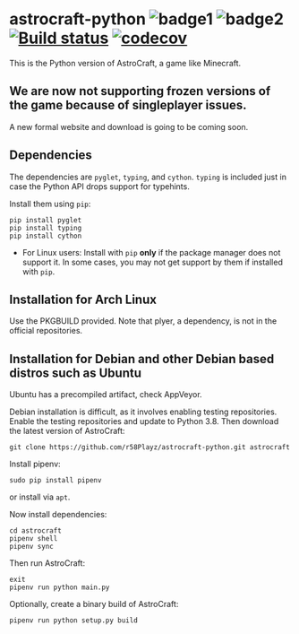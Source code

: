 # astrocraft-python ![badge1](https://img.shields.io/badge/maintainance-not%20much-critical.svg) ![badge2](https://img.shields.io/badge/runnable-yes-success.svg) [![Build status](https://ci.appveyor.com/api/projects/status/413so98eyitcn9jx/branch/master?svg=true)](https://ci.appveyor.com/project/r58Playz/astrocraft-python/branch/master) [![codecov](https://codecov.io/gh/r58Playz/astrocraft-python/branch/master/graph/badge.svg)](https://codecov.io/gh/r58Playz/astrocraft-python)


This is the Python version of AstroCraft, a game like Minecraft.

## We are now not supporting frozen versions of the game because of singleplayer issues.

A new formal website and download is going to be coming soon.


## Dependencies

The dependencies are `pyglet`, `typing`, and `cython`. `typing` is included just in case the Python API drops support for typehints.

Install them using `pip`:
```
pip install pyglet
pip install typing
pip install cython
```
* For Linux users: Install with `pip` **only** if the package manager does not support it. In some cases, you may not get support by them if installed with `pip`.

## Installation for Arch Linux

Use the PKGBUILD provided.
Note that plyer, a dependency, is not in the official repositories.

## Installation for Debian and other Debian based distros such as Ubuntu
Ubuntu has a precompiled artifact, check AppVeyor.


Debian installation is difficult, as it involves enabling testing repositories.
Enable the testing repositories and update to Python 3.8.
Then download the latest version of AstroCraft:
```
git clone https://github.com/r58Playz/astrocraft-python.git astrocraft
```

Install pipenv:
```
sudo pip install pipenv
```
or install via ```apt```.

Now install dependencies:
```
cd astrocraft
pipenv shell
pipenv sync
```
Then run AstroCraft:
```
exit
pipenv run python main.py
```

Optionally, create a binary build of AstroCraft:
```
pipenv run python setup.py build
```
